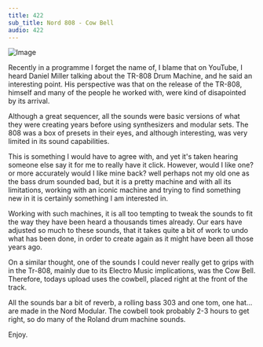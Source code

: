 ```yaml
---
title: 422
sub_title: Nord 808 - Cow Bell
audio: 422
---
```


![Image](/assets/img/snd-422.png)

Recently in a programme I forget the name of, I blame that on YouTube, I heard Daniel Miller talking about the TR-808 Drum Machine, and he said an interesting point. His perspective was that on the release of the TR-808, himself and many of the people he worked with, were kind of disapointed by its arrival.

Although a great sequencer, all the sounds were basic versions of what they were creating years before using synthesizers and modular sets. The 808 was a box of presets in their eyes, and although interesting, was very limited in its sound capabilities.

This is something I would have to agree with, and yet it's taken hearing someone else say it for me to really have it click. However, would I like one? or more accurately would I like mine back? well perhaps not my old one as the bass drum sounded bad, but it is a pretty machine and with all its limitations, working with an iconic machine and trying to find something new in it is certainly something I am interested in.

Working with such machines, it is all too tempting to tweak the sounds to fit the way they have been heard a thousands times already. Our ears have adjusted so much to these sounds, that it takes quite a bit of work to undo what has been done, in order to create again as it might have been all those years ago.

On a similar thought, one of the sounds I could never really get to grips with in the Tr-808, mainly due to its Electro Music implications, was the Cow Bell. Therefore, todays upload uses the cowbell, placed right at the front of the track.

All the sounds bar a bit of reverb, a rolling bass 303 and one tom, one hat…are made in the Nord Modular. The cowbell took probably 2-3 hours to get right, so do many of the Roland drum machine sounds.

Enjoy.